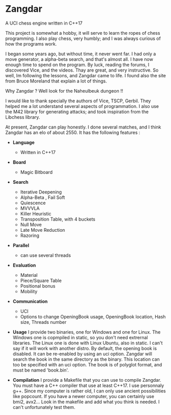 # Zangdar
A UCI chess engine written in C++17

This project is somewhat a hobby, it will serve to learn the ropes of chess programming.
I also play chess, very humbly; and I was always curious of how the programs work.

I began some years ago, but without time, it never went far. I had only a move generator, a alpha-beta search, and that's almost all.
I have now enough time to spend on the program. By luck, reading the forums, I discovered Vice, and the videos. Thay are great, and very instructive.
So well, Im following the lessons, and Zangdar came to life. I found also the site from Bruce Moreland that explain a lot of things.

Why Zangdar ? Well look for the Naheulbeuk dungeon !!

I would like to thank specially the authors of Vice, TSCP, Gerbil. They helped me a lot understand several aspects of programmation.
I also use the M42 library for generating attacks; and took inspiration from the Libchess library. 

At present, Zangdar can play honestly. I done several matches, and I think Zangdar has an elo of about 2550.
It has the following features :

+ **Language** 
  - Written in C++17

+ **Board** 
  - Magic Bitboard

+ **Search**
  - Iterative Deepening
  - Alpha-Beta  , Fail Soft
  - Quiescence
  - MVVVLA
  - Killer Heuristic
  - Transposition Table, with 4 buckets
  - Null Move 
  - Late Move Reduction
  - Razoring

+ **Parallel**
  - can use several threads

+ **Evaluation**
  - Material
  - Piece/Square Table
  - Positional bonus
  - Mobility

+ **Communication**
  - UCI
  - Options to change OpeningBook usage, OpeningBook location, Hash size, Threads number
  
+ **Usage**
I provide two binaries, one for Windows and one for Linux. The Windows one is copmpiled in static, so you don't need extrernal libraries. The Linux one is done with Linux Ubuntu, also in static. I can't say if it will work with another distro.
By default, the opening book is disabled. It can be re-enabled by using an uci option. Zangdar will search the book in the same directory as the binary. This location can too be specified with an uci option. The book is of polyglot format, and must be named 'book.bin'.

+ **Compilation**
I provide a Makefile that you can use to compile Zangdar. You must have a C++ compiler that use at least C++17. I use personnaly g++. 
Since my computer is rather old, I can only use ancient possibilities like popcount. If you have a newer computer, you can certainly use  bmi2, avx2... Look in the makefile and add what you think is needed. I can't unfortunately test them.
